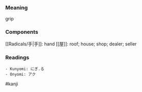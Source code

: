 ### Meaning

grip

### Components

[[Radicals/手|手]]: hand [[屋]]: roof; house; shop; dealer; seller

### Readings

```
- Kunyomi: にぎ.る
- Onyomi: アク
```

#kanji
